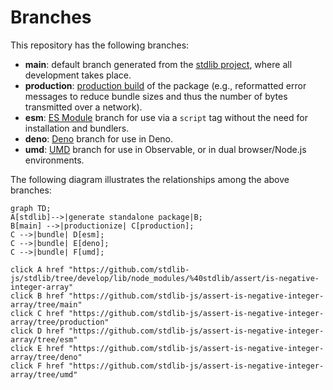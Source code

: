 <!--

@license Apache-2.0

Copyright (c) 2022 The Stdlib Authors.

Licensed under the Apache License, Version 2.0 (the "License");
you may not use this file except in compliance with the License.
You may obtain a copy of the License at

    http://www.apache.org/licenses/LICENSE-2.0

Unless required by applicable law or agreed to in writing, software
distributed under the License is distributed on an "AS IS" BASIS,
WITHOUT WARRANTIES OR CONDITIONS OF ANY KIND, either express or implied.
See the License for the specific language governing permissions and
limitations under the License.

-->

# Branches

This repository has the following branches:

-   **main**: default branch generated from the [stdlib project][stdlib-url], where all development takes place.
-   **production**: [production build][production-url] of the package (e.g., reformatted error messages to reduce bundle sizes and thus the number of bytes transmitted over a network).
-   **esm**: [ES Module][esm-url] branch for use via a `script` tag without the need for installation and bundlers.
-   **deno**: [Deno][deno-url] branch for use in Deno.
-   **umd**: [UMD][umd-url] branch for use in Observable, or in dual browser/Node.js environments.

The following diagram illustrates the relationships among the above branches:

```mermaid
graph TD;
A[stdlib]-->|generate standalone package|B;
B[main] -->|productionize| C[production];
C -->|bundle| D[esm];
C -->|bundle| E[deno];
C -->|bundle| F[umd];

click A href "https://github.com/stdlib-js/stdlib/tree/develop/lib/node_modules/%40stdlib/assert/is-negative-integer-array"
click B href "https://github.com/stdlib-js/assert-is-negative-integer-array/tree/main"
click C href "https://github.com/stdlib-js/assert-is-negative-integer-array/tree/production"
click D href "https://github.com/stdlib-js/assert-is-negative-integer-array/tree/esm"
click E href "https://github.com/stdlib-js/assert-is-negative-integer-array/tree/deno"
click F href "https://github.com/stdlib-js/assert-is-negative-integer-array/tree/umd"
```

[stdlib-url]: https://github.com/stdlib-js/stdlib/tree/develop/lib/node_modules/%40stdlib/assert/is-negative-integer-array
[production-url]: https://github.com/stdlib-js/assert-is-negative-integer-array/tree/production
[deno-url]: https://github.com/stdlib-js/assert-is-negative-integer-array/tree/deno
[umd-url]: https://github.com/stdlib-js/assert-is-negative-integer-array/tree/umd
[esm-url]: https://github.com/stdlib-js/assert-is-negative-integer-array/tree/esm